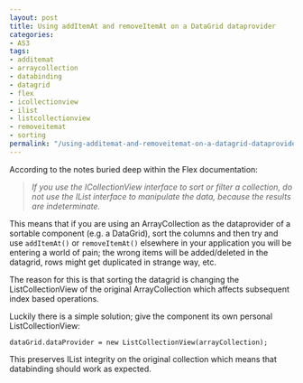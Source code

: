 ```yaml
---
layout: post
title: Using addItemAt and removeItemAt on a DataGrid dataprovider
categories:
- AS3
tags:
- additemat
- arraycollection
- databinding
- datagrid
- flex
- icollectionview
- ilist
- listcollectionview
- removeitemat
- sorting
permalink: "/using-additemat-and-removeitemat-on-a-datagrid-dataprovider/"
---
```


According to the notes buried deep within the Flex documentation:

> *If you use the ICollectionView interface to sort or filter a collection, do not use the IList interface to manipulate the data, because the results are indeterminate.*

This means that if you are using an ArrayCollection as the dataprovider of a sortable component (e.g. a DataGrid), sort the columns and then try and use `addItemAt()` or `removeItemAt()` elsewhere in your application you will be entering a world of pain; the wrong items will be added/deleted in the datagrid, rows might get duplicated in strange way, etc.

The reason for this is that sorting the datagrid is changing the ListCollectionView of the original ArrayCollection which affects subsequent index based operations.

Luckily there is a simple solution; give the component its own personal ListCollectionView:

```as3
dataGrid.dataProvider = new ListCollectionView(arrayCollection);
```

This preserves IList integrity on the original collection which means that databinding should work as expected.
